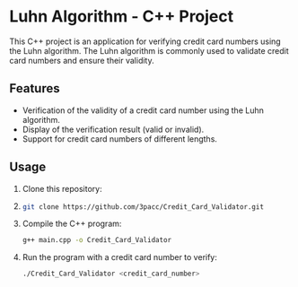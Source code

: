 # Luhn Algorithm - C++ Project

This C++ project is an application for verifying credit card numbers using the Luhn algorithm. The Luhn algorithm is commonly used to validate credit card numbers and ensure their validity.

## Features

- Verification of the validity of a credit card number using the Luhn algorithm.
- Display of the verification result (valid or invalid).
- Support for credit card numbers of different lengths.

## Usage

1. Clone this repository:
2. 
   ```bash
   git clone https://github.com/3pacc/Credit_Card_Validator.git


3. Compile the C++ program:

   ```bash
   g++ main.cpp -o Credit_Card_Validator


4. Run the program with a credit card number to verify:
    ```bash
    ./Credit_Card_Validator <credit_card_number>
